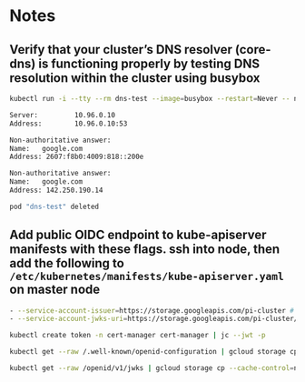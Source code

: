 # Notes

## Verify that your cluster’s DNS resolver (core-dns) is functioning properly by testing DNS resolution within the cluster using busybox

```bash
kubectl run -i --tty --rm dns-test --image=busybox --restart=Never -- nslookup google.com

Server:         10.96.0.10
Address:        10.96.0.10:53

Non-authoritative answer:
Name:   google.com
Address: 2607:f8b0:4009:818::200e

Non-authoritative answer:
Name:   google.com
Address: 142.250.190.14

pod "dns-test" deleted
```

## Add public OIDC endpoint to kube-apiserver manifests with these flags. ssh into node, then add the following to `/etc/kubernetes/manifests/kube-apiserver.yaml` on master node

```bash
- --service-account-issuer=https://storage.googleapis.com/pi-cluster # name of the storage bucket containing oidc token
- --service-account-jwks-uri=https://storage.googleapis.com/pi-cluster/openid/v1/jwks
```

```bash
kubectl create token -n cert-manager cert-manager | jc --jwt -p

kubectl get --raw /.well-known/openid-configuration | gcloud storage cp --cache-control=no-cache /dev/stdin gs://pi-cluster/.well-known/openid-configuration-cert-manager # gs://pi-cluster is the google storage bucket

kubectl get --raw /openid/v1/jwks | gcloud storage cp --cache-control=no-cache /dev/stdin gs://pi-cluster/openid/v1/jwks-cert-manager
```
